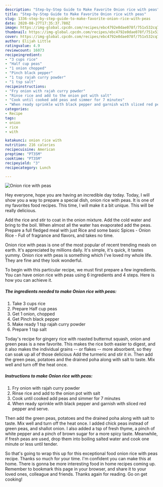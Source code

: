 ```yaml
---
description: "Step-by-Step Guide to Make Favorite Onion rice with peas"
title: "Step-by-Step Guide to Make Favorite Onion rice with peas"
slug: 1336-step-by-step-guide-to-make-favorite-onion-rice-with-peas
date: 2020-08-27T17:35:37.780Z
image: https://img-global.cpcdn.com/recipes/ebc4792e0dae078f/751x532cq70/onion-rice-with-peas-recipe-main-photo.jpg
thumbnail: https://img-global.cpcdn.com/recipes/ebc4792e0dae078f/751x532cq70/onion-rice-with-peas-recipe-main-photo.jpg
cover: https://img-global.cpcdn.com/recipes/ebc4792e0dae078f/751x532cq70/onion-rice-with-peas-recipe-main-photo.jpg
author: Elijah Little
ratingvalue: 4.9
reviewcount: 16073
recipeingredient:
- "3 cups rice"
- "Half cup peas"
- "1 onion chopped"
- "Pinch black pepper"
- "1 tsp rajah curry powder"
- "1 tsp salt"
recipeinstructions:
- "Fry onion with rajah curry powder"
- "Rinse rice and add to the onion pot with salt"
- "Cook until cooked add peas and simmer for 7 minutes"
- "When ready sprinkle with black pepper and garnish with sliced red pepper and serve."
categories:
- Recipe
tags:
- onion
- rice
- with

katakunci: onion rice with 
nutrition: 216 calories
recipecuisine: American
preptime: "PT35M"
cooktime: "PT35M"
recipeyield: "3"
recipecategory: Lunch

---
```



![Onion rice with peas](https://img-global.cpcdn.com/recipes/ebc4792e0dae078f/751x532cq70/onion-rice-with-peas-recipe-main-photo.jpg)

Hey everyone, hope you are having an incredible day today. Today, I will show you a way to prepare a special dish, onion rice with peas. It is one of my favorites food recipes. This time, I will make it a bit unique. This will be really delicious.

Add the rice and stir to coat in the onion mixture. Add the cold water and bring to the boil. When almost all the water has evaporated add the peas. Prepare a full fledged meal with just Rice and some basic Spices - Onion Rice - Full of fragrance and flavors, and takes no time.

Onion rice with peas is one of the most popular of recent trending meals on earth. It's appreciated by millions daily. It's simple, it's quick, it tastes yummy. Onion rice with peas is something which I've loved my whole life. They are fine and they look wonderful.


To begin with this particular recipe, we must first prepare a few ingredients. You can have onion rice with peas using 6 ingredients and 4 steps. Here is how you can achieve it.

<!--inarticleads1-->

##### The ingredients needed to make Onion rice with peas:

1. Take 3 cups rice
1. Prepare Half cup peas
1. Get 1 onion, chopped
1. Get Pinch black pepper
1. Make ready 1 tsp rajah curry powder
1. Prepare 1 tsp salt


Today&#39;s recipe for gingery rice with roasted butternut squash, onion and green peas is a new favorite. This makes the rice both easier to digest, and it also makes the individual grains -- or flakes -- more absorbent, so they can soak up all of those delicious Add the turmeric and stir it in. Then add the green peas, potatoes and the drained poha along with salt to taste. Mix well and turn off the heat once. 

<!--inarticleads2-->

##### Instructions to make Onion rice with peas:

1. Fry onion with rajah curry powder
1. Rinse rice and add to the onion pot with salt
1. Cook until cooked add peas and simmer for 7 minutes
1. When ready sprinkle with black pepper and garnish with sliced red pepper and serve.


Then add the green peas, potatoes and the drained poha along with salt to taste. Mix well and turn off the heat once. I added chick peas instead of green peas, and shallot onion. I also added a tsp of fresh thyme, a pinch of white pepper and a pinch of brown sugar for a more spicy taste. Meanwhile, if fresh peas are used, drop them into boiling salted water and cook one minute or less until tender. 

So that's going to wrap this up for this exceptional food onion rice with peas recipe. Thanks so much for your time. I'm confident you can make this at home. There is gonna be more interesting food in home recipes coming up. Remember to bookmark this page in your browser, and share it to your loved ones, colleague and friends. Thanks again for reading. Go on get cooking!
